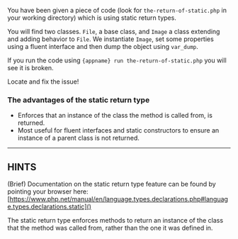 You have been given a piece of code (look for `the-return-of-static.php` in your working directory) which is using static return types.

You will find two classes. `File`, a base class, and `Image` a class extending and adding behavior to `File`. We instantiate `Image`, set some properties using a fluent interface and then dump the object using `var_dump`.

If you run the code using `{appname} run the-return-of-static.php` you will see it is broken.

Locate and fix the issue!

### The advantages of the static return type

* Enforces that an instance of the class the method is called from, is returned. 
* Most useful for fluent interfaces and static constructors to ensure an instance of a parent class is not returned.

----------------------------------------------------------------------
## HINTS

(Brief) Documentation on the static return type feature can be found by pointing your browser here:
[https://www.php.net/manual/en/language.types.declarations.php#language.types.declarations.static]()

The static return type enforces methods to return an instance of the class that the method was called from, rather than the one it was defined in.

